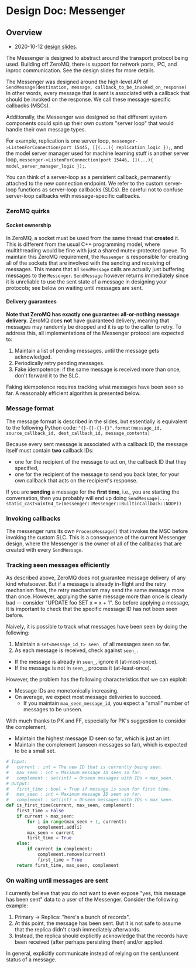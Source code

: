 # Design Doc: Messenger

## Overview

- 2020-10-12 [design slides](https://drive.google.com/file/d/1RQSPKAsLvxcQ-hwpG8FOOVp8rFlVYXJN/).

The Messenger is designed to abstract around the transport protocol being used. Building off ZeroMQ, there is support
for network ports, IPC, and inproc communication. See the design slides for more details.

The Messenger was designed around the high-level API of
```SendMessage(destination, message, callback_to_be_invoked_on_response)```
In other words, every message that is sent is associated with a callback that should be invoked on the response. We call
these message-specific callbacks (MSCs).

Additionally, the Messenger was designed so that different system components could spin up their own custom "server
loop" that would handle their own message types.

For example, replication is one server loop,
```messenger->ListenForConnection(port 15445, [](...){ replication_logic });```,
and the model server manager used for machine learning stuff is another server loop,
```messenger->ListenForConnection(port 15446, [](...){ model_server_manager_logic });```.

You can think of a server-loop as a persistent callback, permanently attached to the new connection endpoint.
We refer to the custom server-loop functions as server-loop callbacks (SLCs). Be careful not to confuse server-loop
callbacks with message-specific callbacks.

### ZeroMQ quirks

#### Socket ownership

In ZeroMQ, a socket must be used from the same thread that **created** it.
This is different from the usual C++ programming model, where multithreading would be fine with just a shared
mutex-protected queue.
To maintain this ZeroMQ requirement, the `Messenger` is responsible for creating all of the sockets that are involved
with the sending and receiving of messages.
This means that all `SendMessage` calls are actually just buffering messages to the `Messenger`.
`SendMessage` however returns immediately since it is unreliable to use the sent state of a message in designing your
protocols; see below on waiting until messages are sent.

#### Delivery guarantees

**Note that ZeroMQ has exactly one guarantee: all-or-nothing message delivery.**
ZeroMQ does **not** have guaranteed delivery, meaning that messages may randomly be dropped and it is up to the caller
to retry.
To address this, all implementations of the Messenger protocol are expected to:

1. Maintain a list of pending messages, until the message gets acknowledged.
2. Periodically retry pending messages.
3. Fake idempotence: if the same message is received more than once, don't forward it to the SLC.

Faking idempotence requires tracking what messages have been seen so far. A reasonably efficient algorithm is presented
below.

### Message format

The message format is described in the slides, but essentially is equivalent to the following Python code:
```"{}-{}-{}-{}".format(message_id, source_callback_id, dest_callback_id, message_contents)```

Because every sent message is associated with a callback ID, the message itself must contain **two** callback IDs:

- one for the recipient of the message to act on, the callback ID that they specified,
- one for the recipient of the message to send you back later, for your own callback that acts on the recipient's
  response.

If you are **sending** a message for the **first time**, i.e., you are starting the conversation, then you probably will
end up doing
```SendMessage(..., static_cast<uint64_t>(messenger::Messenger::BuiltinCallback::NOOP))```

### Invoking callbacks

The messenger runs its own `ProcessMessage()` that invokes the MSC before invoking the custom SLC.
This is a consequence of the current Messenger design, where the Messenger is the owner of all of the callbacks that are
created with every `SendMessage`.

### Tracking seen messages efficiently

As described above, ZeroMQ does not guarantee message delivery of any kind whatsoever.
But if a message is already in-flight and the retry mechanism fires, the retry mechanism may send the same message more
than once.
However, applying the same message more than once is clearly bad -- consider "UPDATE foo SET x = x + 1".
So before applying a message, it is important to check that the specific message ID has not been seen before.

Naively, it is possible to track what messages have been seen by doing the following:

1. Maintain a `set<message_id_t> seen_` of all messages seen so far.
2. As each message is received, check against `seen_`.

- If the message is already in `seen_`, ignore it (at-most-once).
- If the message is not in `seen_`, process it (at-least-once).

However, the problem has the following characteristics that we can exploit:

- Message IDs are monotonically increasing.
- On average, we expect most message deliveries to succeed.
    - If you maintain `max_seen_message_id`, you expect a "small" number of messages to be unseen.

With much thanks to PK and FF, especially for PK's suggestion to consider the complement,

- Maintain the highest message ID seen so far, which is just an int.
- Maintain the complement (unseen messages so far), which is expected to be a small set.

```python
# Input:
#   current : int = The new ID that is currently being seen.
#   max_seen : int = Maximum message ID seen so far.
#   complement : set(int) = Unseen messages with IDs < max_seen.
# Output:
#   first_time : bool = True if message is seen for first time.
#   max_seen : int = Maximum message ID seen so far.
#   complement : set(int) = Unseen messages with IDs < max_seen.
def is_first_time(current, max_seen, complement):
    first_time = False
    if current > max_seen:
        for i in range(max_seen + 1, current):
            complement.add(i)
        max_seen = current
        first_time = True
    else:
        if current in complement:
            complement.remove(current)
            first_time = True
    return first_time, max_seen, complement
```

### On waiting until messages are sent

I currently believe that you do not want to even expose "yes, this message has been sent" data to a user of the
Messenger.
Consider the following example:

1. Primary -> Replica: "here's a bunch of records".
2. At this point, the message has been sent. But it is not safe to assume that the replica didn't crash immediately
   afterwards.
3. Instead, the replica should explicitly acknowledge that the records have been received (after perhaps persisting
   them) and/or applied.

In general, explicitly communicate instead of relying on the sent/unsent status of a message.
